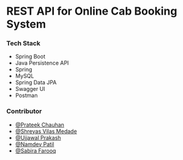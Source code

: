 # REST API for Online Cab Booking System
#### 






### Tech Stack

- Spring Boot 
- Java Persistence API
- Spring 
- MySQL 
- Spring Data JPA 
- Swagger UI
- Postman


### Contributor

- [@Prateek Chauhan](https://github.com/PRA3EEK)
- [@Shreyas Vilas Medade](https://github.com/medadeshreyas)
- [@Ujjawal Prakash](https://github.com/ujjawalyt)
- [@Namdev Patil](https://github.com/namdevmanoharpatil)
- [@Sabira Farooq](https://github.com/Sab01123)
